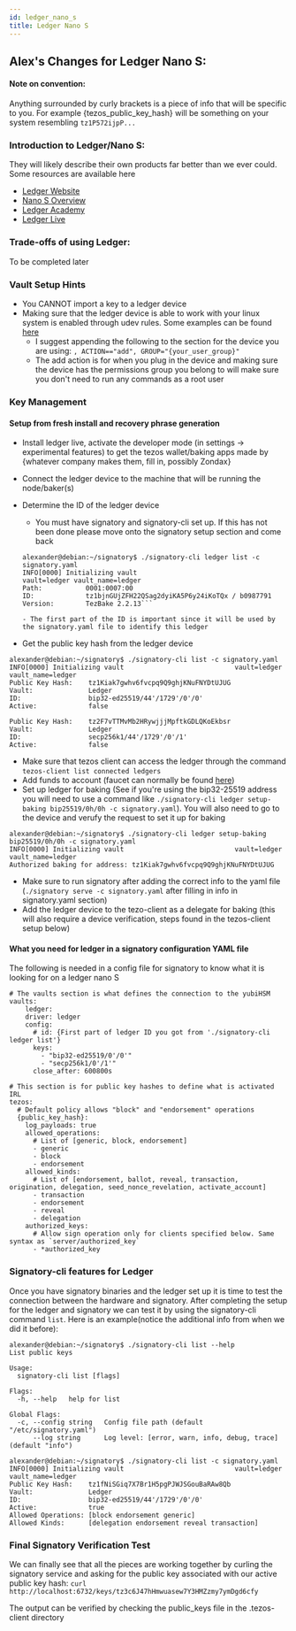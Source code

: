 ```yaml
---
id: ledger_nano_s
title: Ledger Nano S
---
```


## Alex's Changes for Ledger Nano S:

#### Note on convention: 
Anything surrounded by curly brackets is a piece of info that will be specific to you. For example {tezos_public_key_hash} will be something on your system resembling `tz1P572ijpP...`

### Introduction to Ledger/Nano S:

They will likely describe their own products far better than we ever could. Some resources are available here
- [Ledger Website](https://www.ledger.com/)
- [Nano S Overview](https://shop.ledger.com/products/ledger-nano-s)
- [Ledger Academy](https://www.ledger.com/academy)
- [Ledger Live](https://www.ledger.com/ledger-live)

### Trade-offs of using Ledger: 
To be completed later

### Vault Setup Hints
- You CANNOT import a key to a ledger device
- Making sure that the ledger device is able to work with your linux system is enabled through udev rules. Some examples can be found [here](https://github.com/LedgerHQ/udev-rules)
  - I suggest appending the following to the section for the device you are using:
  `, ACTION=="add", GROUP="{your_user_group}"`
  - The add action is for when you plug in the device and making sure the device has the permissions group you belong to will make sure you don't need to run any commands as a root user

### Key Management
#### Setup from fresh install and recovery phrase generation
- Install ledger live, activate the developer mode (in settings -> experimental features) to get the tezos wallet/baking apps made by {whatever company makes them, fill in, possibly Zondax}
- Connect the ledger device to the machine that will be running the node/baker(s)
- Determine the ID of the ledger device
  - You must have signatory and signatory-cli set up. If this has not been done please move onto the signatory setup section and come back

  ```
  alexander@debian:~/signatory$ ./signatory-cli ledger list -c signatory.yaml
  INFO[0000] Initializing vault                            vault=ledger vault_name=ledger
  Path:           0001:0007:00
  ID:             tz1bjnGUjZFH22QSag2dyiKA5P6y24iKoTQx / b0987791
  Version:        TezBake 2.2.13```

  - The first part of the ID is important since it will be used by the signatory.yaml file to identify this ledger

- Get the public key hash from the ledger device
```
alexander@debian:~/signatory$ ./signatory-cli list -c signatory.yaml 
INFO[0000] Initializing vault                            vault=ledger vault_name=ledger
Public Key Hash:    tz1Kiak7gwhv6fvcpq9Q9ghjKNuFNYDtUJUG
Vault:              Ledger
ID:                 bip32-ed25519/44'/1729'/0'/0'
Active:             false

Public Key Hash:    tz2F7vTTMvMb2HRywjjjMpftkGDLQKoEkbsr
Vault:              Ledger
ID:                 secp256k1/44'/1729'/0'/1'
Active:             false
```
- Make sure that tezos client can access the ledger through the command `tezos-client list connected ledgers`
- Add funds to account (faucet can normally be found [here](https://teztnets.xyz/))
- Set up ledger for baking (See if you're using the bip32-25519 address you will need to use a command like `./signatory-cli ledger setup-baking bip25519/0h/0h -c signatory.yaml`). You will also need to go to the device and verufy the request to set it up for baking
```
alexander@debian:~/signatory$ ./signatory-cli ledger setup-baking bip25519/0h/0h -c signatory.yaml 
INFO[0000] Initializing vault                            vault=ledger vault_name=ledger
Authorized baking for address: tz1Kiak7gwhv6fvcpq9Q9ghjKNuFNYDtUJUG
```
- Make sure to run signatory after adding the correct info to the yaml file (`./signatory serve -c signatory.yaml` after filling in info in signatory.yaml section)
- Add the ledger device to the tezo-client as a delegate for baking (this will also require a device verification, steps found in the tezos-client setup below)

#### What you need for ledger in a signatory configuration YAML file
The following is needed in a config file for signatory to know what it is looking for on a ledger nano S
```
# The vaults section is what defines the connection to the yubiHSM
vaults:
    ledger:
    driver: ledger
    config:
      # id: {First part of ledger ID you got from './signatory-cli ledger list'}
      keys:
        - "bip32-ed25519/0'/0'"
        - "secp256k1/0'/1'"
      close_after: 600800s

# This section is for public key hashes to define what is activated IRL
tezos:
  # Default policy allows "block" and "endorsement" operations
  {public_key_hash}:
    log_payloads: true
    allowed_operations:
      # List of [generic, block, endorsement]
      - generic
      - block
      - endorsement
    allowed_kinds:
      # List of [endorsement, ballot, reveal, transaction, origination, delegation, seed_nonce_revelation, activate_account]
      - transaction
      - endorsement
      - reveal
      - delegation
    authorized_keys:
      # Allow sign operation only for clients specified below. Same syntax as `server/authorized_key`
      - *authorized_key
```

### Signatory-cli features for Ledger
Once you have signatory binaries and the ledger set up it is time to test the connection between the hardware and signatory. After completing the setup for the ledger and signatory we can test it by using the signatory-cli command `list`. Here is an example(notice the additional info from when we did it before):
```
alexander@debian:~/signatory$ ./signatory-cli list --help
List public keys

Usage:
  signatory-cli list [flags]

Flags:
  -h, --help   help for list

Global Flags:
  -c, --config string   Config file path (default "/etc/signatory.yaml")
      --log string      Log level: [error, warn, info, debug, trace] (default "info")
      
alexander@debian:~/signatory$ ./signatory-cli list -c signatory.yaml
INFO[0000] Initializing vault                            vault=ledger vault_name=ledger
Public Key Hash:    tz1fNiSGiq7X7Br1H5pgPJWJSGouBaRAw8Qb
Vault:              Ledger
ID:                 bip32-ed25519/44'/1729'/0'/0'
Active:             true
Allowed Operations: [block endorsement generic]
Allowed Kinds:      [delegation endorsement reveal transaction]
```

### Final Signatory Verification Test
We can finally see that all the pieces are working together by curling the signatory service and asking for the public key associated with our active public key hash:
`curl http://localhost:6732/keys/tz3c6J47hHmwuasew7Y3HMZzmy7ymDgd6cfy`

The output can be verified by checking the public_keys file in the .tezos-client directory